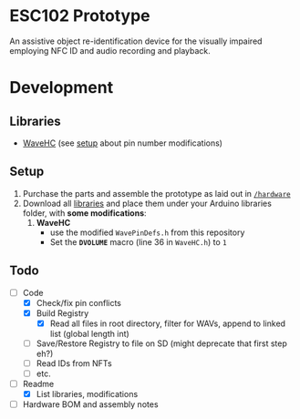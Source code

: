# ESC102 Prototype

An assistive object re-identification device for the visually impaired employing NFC ID and audio recording and playback.

# Development

## Libraries

- [WaveHC](https://github.com/adafruit/WaveHC) (see [setup](#setup) about pin number modifications)

## Setup

1. Purchase the parts and assemble the prototype as laid out in [`/hardware`](./hardware/README.md)
2. Download all [libraries](#libraries) and place them under your Arduino libraries folder, with **some modifications**:
   1. **WaveHC**
       - use the modified `WavePinDefs.h` from this repository
       - Set the **`DVOLUME`** macro (line 36 in `WaveHC.h`) to `1`

## Todo

- [ ] Code
  - [X] Check/fix pin conflicts
  - [X] Build Registry
    - [X] Read all files in root directory, filter for WAVs, append to linked list (global length int)
  - [ ] Save/Restore Registry to file on SD (might deprecate that first step eh?)
  - [ ] Read IDs from NFTs
  - [ ] etc.

- [ ] Readme
  - [X] List libraries, modifications

- [ ] Hardware BOM and assembly notes